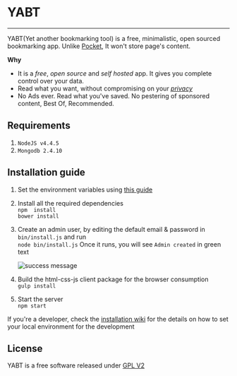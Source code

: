 # YABT
-------------------------------------------------
YABT(Yet another bookmarking tool) is a free, minimalistic, open sourced bookmarking app. Unlike [Pocket](https://getpocket.com/), It won't store page's content.

**Why**      
* It is a *free*, *open source* and *self hosted* app. It gives you complete control over your data.     
* Read what you want, without compromising on your *[privacy](./PRIVACY.md)*  
* No Ads ever. Read what you've saved. No pestering of sponsored content, Best Of, Recommended.      

## Requirements
1. `NodeJS v4.4.5`
2. `Mongodb 2.4.10`

## Installation guide
1. Set the environment variables using [this guide](https://github.com/sridharrajs/yabt/wiki/How-to-setup-environment-variables)
2. Install all the required dependencies  
	```npm  install```  
	```bower install```
3. Create an admin user, by editing the default email & password in `bin/install.js` and run  
    ```node bin/install.js```
    Once it runs, you will see `Admin created` in green text  
    
    ![success message](https://github.com/sridharrajs/yabt/blob/master/imgs/installation-complete.png)
4. Build the html-css-js client package for the browser consumption  
	```gulp install```
5. Start the server  
	```npm start```
	
If you're a developer, check the [installation wiki](https://github.com/sridharrajs/yabt/wiki/How-to-set-your-local-environment-for-development) for the details on how to set your local environment for the development

## License

YABT is a free software released under [GPL V2](http://www.gnu.org/licenses/old-licenses/gpl-2.0.html)